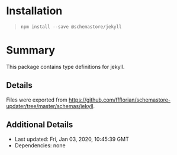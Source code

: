 # Installation
> `npm install --save @schemastore/jekyll`

# Summary
This package contains type definitions for jekyll.

## Details
Files were exported from https://github.com/ffflorian/schemastore-updater/tree/master/schemas/jekyll.

## Additional Details
* Last updated: Fri, Jan 03, 2020, 10:45:39 GMT
* Dependencies: none
